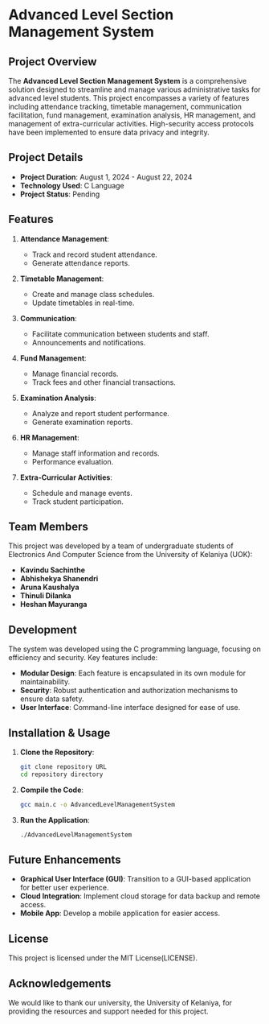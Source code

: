 # Advanced Level Section Management System

## Project Overview

The **Advanced Level Section Management System** is a comprehensive solution designed to streamline and manage various administrative tasks for advanced level students. This project encompasses a variety of features including attendance tracking, timetable management, communication facilitation, fund management, examination analysis, HR management, and management of extra-curricular activities. High-security access protocols have been implemented to ensure data privacy and integrity.

## Project Details

- **Project Duration**: August 1, 2024 - August 22, 2024
- **Technology Used**: C Language
- **Project Status**: Pending

## Features

1. **Attendance Management**: 
   - Track and record student attendance.
   - Generate attendance reports.

2. **Timetable Management**: 
   - Create and manage class schedules.
   - Update timetables in real-time.

3. **Communication**: 
   - Facilitate communication between students and staff.
   - Announcements and notifications.

4. **Fund Management**: 
   - Manage financial records.
   - Track fees and other financial transactions.

5. **Examination Analysis**: 
   - Analyze and report student performance.
   - Generate examination reports.

6. **HR Management**: 
   - Manage staff information and records.
   - Performance evaluation.

7. **Extra-Curricular Activities**: 
   - Schedule and manage events.
   - Track student participation.

## Team Members

This project was developed by a team of undergraduate students of Electronics And Computer Science from the University of Kelaniya (UOK):

- **Kavindu Sachinthe**
- **Abhishekya Shanendri**
- **Aruna Kaushalya**
- **Thinuli Dilanka**
- **Heshan Mayuranga**

## Development

The system was developed using the C programming language, focusing on efficiency and security. Key features include:

- **Modular Design**: Each feature is encapsulated in its own module for maintainability.
- **Security**: Robust authentication and authorization mechanisms to ensure data safety.
- **User Interface**: Command-line interface designed for ease of use.

## Installation & Usage

1. **Clone the Repository**:
   ```bash
   git clone repository URL
   cd repository directory
   ```

2. **Compile the Code**:
   ```bash
   gcc main.c -o AdvancedLevelManagementSystem
   ```

3. **Run the Application**:
   ```bash
   ./AdvancedLevelManagementSystem
   ```

## Future Enhancements

- **Graphical User Interface (GUI)**: Transition to a GUI-based application for better user experience.
- **Cloud Integration**: Implement cloud storage for data backup and remote access.
- **Mobile App**: Develop a mobile application for easier access.

## License

This project is licensed under the MIT License(LICENSE).

## Acknowledgements

We would like to thank our university, the University of Kelaniya, for providing the resources and support needed for this project.
